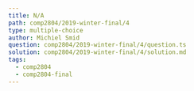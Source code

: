 ```yaml
---
title: N/A
path: comp2804/2019-winter-final/4
type: multiple-choice
author: Michiel Smid
question: comp2804/2019-winter-final/4/question.ts
solution: comp2804/2019-winter-final/4/solution.md
tags:
  - comp2804
  - comp2804-final
---
```

